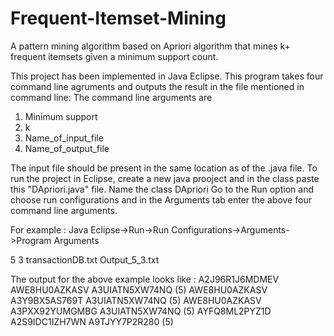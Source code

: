 # Frequent-Itemset-Mining
A pattern mining algorithm based on Apriori algorithm that mines k+ frequent itemsets given a minimum support count.

This project has been implemented in Java Eclipse.
This program takes four command line agruments and outputs the result in the file mentioned in command line:
The command line arguments are
1. Minimum support
2. k
3. Name_of_input_file
4. Name_of_output_file

The input file should be present in the same location as of the .java file.
To run the project in Eclipse, create a new java prooject and in the class 
paste this "DApriori.java" file. Name the class DApriori
Go to the Run option and choose run configurations and in the Arguments tab 
enter the above four command line arguments.

For example :
Java Eclipse->Run->Run Configurations->Arguments->Program Arguments

5 3 transactionDB.txt Output_5_3.txt

The output for the above example looks like :
A2J96R1J6MDMEV AWE8HU0AZKASV A3UIATN5XW74NQ (5)
AWE8HU0AZKASV A3Y9BX5AS769T A3UIATN5XW74NQ (5)
AWE8HU0AZKASV A3PXX92YUMGMBG A3UIATN5XW74NQ (5)
AYFQ8ML2PYZ1D A2S9IDC1IZH7WN A9TJYY7P2R280 (5)